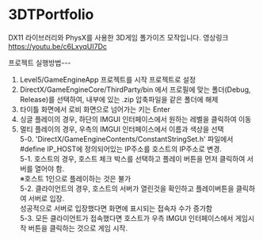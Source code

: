 # 3DTPortfolio
DX11 라이브러리와 PhysX를 사용한 3D게임 폴가이즈 모작입니다.
영상링크
https://youtu.be/c6LxyqUI7Dc

프로젝트 실행방법---<br/>
1. Level5/GameEngineApp 프로젝트를 시작 프로젝트로 설정<br/>
2. DirectX/GameEngineCore/ThirdParty/bin 에서 프로필에 맞는 폴더(Debug, Release)를 선택하여, 내부에 있는 .zip 압축파일을 같은 폴더에 해제<br/>
3. 타이틀 화면에서 로비 화면으로 넘어가는 키는 Enter<br/>
4. 싱글 플레이의 경우, 하단의 IMGUI 인터페이스에서 원하는 레벨을 클릭하여 이동<br/>
5. 멀티 플레이의 경우, 우측의 IMGUI 인터페이스에서 이름과 색상을 선택<br/>
5-0. 'DirectX/GameEngineContents/ConstantStringSet.h' 파일에서 #define IP_HOST에 정의되어있는 IP주소를 호스트의 IP주소로 변경.<br/>
5-1. 호스트의 경우, 호스트 체크 박스를 선택하고 플레이 버튼을 먼저 클릭하여 서버를 열어야 함.<br/>
※호스트 1인으로 플레이하는 것은 불가<br/>
5-2. 클라이언트의 경우, 호스트의 서버가 열린것을 확인하고 플레이버튼을 클릭하여 서버로 입장.<br/>
성공적으로 서버로 입장했다면 화면에 표시되는 접속자 수가 증가함<br/>
5-3. 모든 클라이언트가 접속했다면 호스트가 우측 IMGUI 인터페이스에서 게임시작 버튼을 클릭하는 것으로 게임 시작.<br/>
